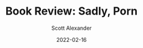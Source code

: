 ---
layout: podcast
title: "Book Review: Sadly, Porn"
author: Scott Alexander
description: https://astralcodexten.substack.com/p/book-review-sadly-porn
date: 2022-02-16
length: 15219468
duration: 3805
guid: book-review-sadly-porn
---
